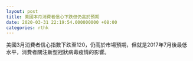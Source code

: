 ```yaml
---
layout: post
title: 美國本月消費者信心下跌但仍高於預期
date: 2020-03-31 22:19:54.000000000 +08:00
categories: rthk
---
```


美國3月消費者信心指數下跌至120，仍高於市場預期，但就是2017年7月後最低水平，消費者關注新型冠狀病毒疫情的影響。
